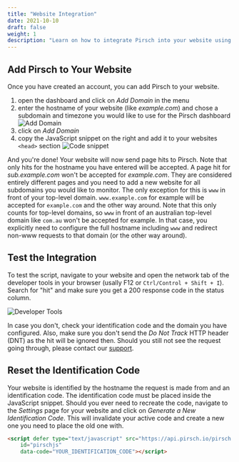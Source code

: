 ```yaml
---
title: "Website Integration"
date: 2021-10-10
draft: false
weight: 1
description: "Learn on how to integrate Pirsch into your website using JavaScript."
---
```


## Add Pirsch to Your Website

Once you have created an account, you can add Pirsch to your website.

1. open the dashboard and click on *Add Domain* in the menu
2. enter the hostname of your website (like *example.com*) and chose a subdomain and timezone you would like to use for the Pirsch dashboard ![Add Domain](/integration/add-domain.png)
3. click on *Add Domain*
4. copy the JavaScript snippet on the right and add it to your websites `<head>` section ![Code snippet](/integration/add-domain-snippet.png)

And you're done! Your website will now send page hits to Pirsch. Note that only hits for the hostname you have entered will be accepted. A page hit for *sub.example.com* won't be accepted for *example.com*. They are considered entirely different pages and you need to add a new website for all subdomains you would like to monitor. The only exception for this is `www` in front of your top-level domain. `www.example.com` for example will be accepted for `example.com` and the other way around. Note that this only counts for top-level domains, so `www` in front of an australian top-level domain like `com.au` won't be accepted for example. In that case, you explicitly need to configure the full hostname including `www` and redirect non-www requests to that domain (or the other way around).

## Test the Integration

To test the script, navigate to your website and open the network tab of the developer tools in your browser (usally F12 or `Ctrl/Control + Shift + I`). Search for "hit" and make sure you get a 200 response code in the status column.

![Developer Tools](/integration/network-tab.png)

In case you don't, check your identification code and the domain you have configured. Also, make sure you don't send the *Do Not Track* HTTP header (DNT) as the hit will be ignored then. Should you still not see the request going through, please contact our [support](mailto:support@pirsch.io).

## Reset the Identification Code

Your website is identified by the hostname the request is made from and an identification code. The identification code must be placed inside the JavaScript snippet. Should you ever need to recreate the code, navigate to the *Settings* page for your website and click on *Generate a New Identification Code*. This will invalidate your active code and create a new one you need to place the old one with.

```html
<script defer type="text/javascript" src="https://api.pirsch.io/pirsch.js" 
    id="pirschjs" 
    data-code="YOUR_IDENTIFICATION_CODE"></script>
```
